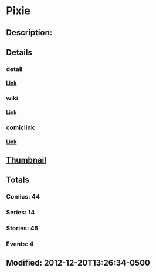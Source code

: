 # Pixie
## Description: 
## Details
### detail
#### [Link](http://marvel.com/characters/1758/pixie?utm_campaign=apiRef&utm_source=225578a89fc76f3d20fbffda5d17a88d)
### wiki
#### [Link](http://marvel.com/universe/Pixie_%28Eternal%29?utm_campaign=apiRef&utm_source=225578a89fc76f3d20fbffda5d17a88d)
### comiclink
#### [Link](http://marvel.com/comics/characters/1011179/pixie?utm_campaign=apiRef&utm_source=225578a89fc76f3d20fbffda5d17a88d)
## [Thumbnail](http://i.annihil.us/u/prod/marvel/i/mg/8/e0/4c002f2d626ee.jpg)
## Totals
### Comics: 44
### Series: 14
### Stories: 45
### Events: 4
## Modified: 2012-12-20T13:26:34-0500
